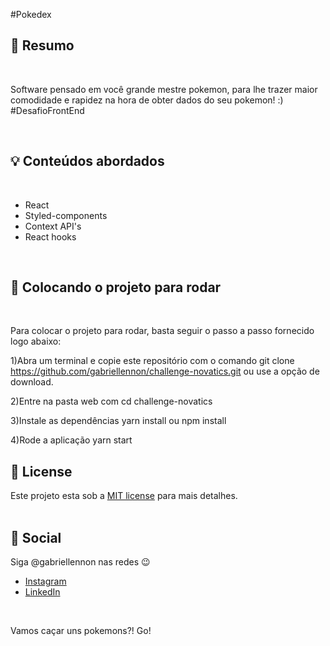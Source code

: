 #Pokedex

## :bookmark: Resumo
<br />

Software pensado em você grande mestre pokemon, para lhe trazer maior comodidade e rapidez na hora de obter dados do seu pokemon! :) 
#DesafioFrontEnd

<br />

## :bulb: Conteúdos abordados
<br />


- React
- Styled-components
- Context API's
- React hooks

<br />

## :wrench: Colocando o projeto para rodar
<br />

Para colocar o projeto para rodar, basta seguir o passo a passo fornecido logo abaixo:

1)Abra um terminal e copie este repositório com o comando
git clone https://github.com/gabriellennon/challenge-novatics.git ou use a opção de download.

2)Entre na pasta web com 
cd challenge-novatics

3)Instale as dependências
yarn install 
ou 
npm install

4)Rode a aplicação
yarn start
<br />

## :memo: License

Este projeto esta sob a [MIT license](LICENSE) para mais detalhes.
<br />
<br />

## :wave: Social

Siga @gabriellennon nas redes :wink:
<br />

- [Instagram](https://www.instagram.com/gabriellennon/?hl=pt-br)
- [LinkedIn](https://www.linkedin.com/in/gabriellennon/)

<br />

Vamos caçar uns pokemons?!
Go!
